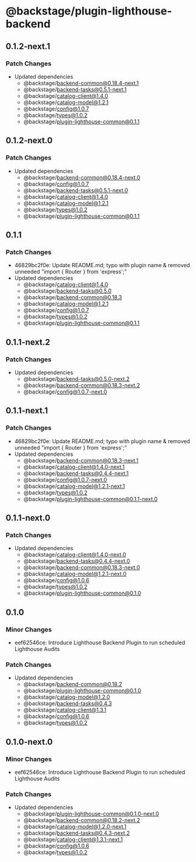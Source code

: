 # @backstage/plugin-lighthouse-backend

## 0.1.2-next.1

### Patch Changes

- Updated dependencies
  - @backstage/backend-common@0.18.4-next.1
  - @backstage/backend-tasks@0.5.1-next.1
  - @backstage/catalog-client@1.4.0
  - @backstage/catalog-model@1.2.1
  - @backstage/config@1.0.7
  - @backstage/types@1.0.2
  - @backstage/plugin-lighthouse-common@0.1.1

## 0.1.2-next.0

### Patch Changes

- Updated dependencies
  - @backstage/backend-common@0.18.4-next.0
  - @backstage/config@1.0.7
  - @backstage/backend-tasks@0.5.1-next.0
  - @backstage/catalog-client@1.4.0
  - @backstage/catalog-model@1.2.1
  - @backstage/types@1.0.2
  - @backstage/plugin-lighthouse-common@0.1.1

## 0.1.1

### Patch Changes

- 46829bc2f0e: Update README.md; typo with plugin name & removed unneeded "import { Router } from 'express';"
- Updated dependencies
  - @backstage/catalog-client@1.4.0
  - @backstage/backend-tasks@0.5.0
  - @backstage/backend-common@0.18.3
  - @backstage/catalog-model@1.2.1
  - @backstage/config@1.0.7
  - @backstage/types@1.0.2
  - @backstage/plugin-lighthouse-common@0.1.1

## 0.1.1-next.2

### Patch Changes

- Updated dependencies
  - @backstage/backend-tasks@0.5.0-next.2
  - @backstage/backend-common@0.18.3-next.2
  - @backstage/config@1.0.7-next.0

## 0.1.1-next.1

### Patch Changes

- 46829bc2f0e: Update README.md; typo with plugin name & removed unneeded "import { Router } from 'express';"
- Updated dependencies
  - @backstage/backend-common@0.18.3-next.1
  - @backstage/catalog-client@1.4.0-next.1
  - @backstage/backend-tasks@0.4.4-next.1
  - @backstage/config@1.0.7-next.0
  - @backstage/catalog-model@1.2.1-next.1
  - @backstage/types@1.0.2
  - @backstage/plugin-lighthouse-common@0.1.1-next.0

## 0.1.1-next.0

### Patch Changes

- Updated dependencies
  - @backstage/catalog-client@1.4.0-next.0
  - @backstage/backend-tasks@0.4.4-next.0
  - @backstage/backend-common@0.18.3-next.0
  - @backstage/catalog-model@1.2.1-next.0
  - @backstage/config@1.0.6
  - @backstage/types@1.0.2
  - @backstage/plugin-lighthouse-common@0.1.0

## 0.1.0

### Minor Changes

- eef62546ce: Introduce Lighthouse Backend Plugin to run scheduled Lighthouse Audits

### Patch Changes

- Updated dependencies
  - @backstage/backend-common@0.18.2
  - @backstage/plugin-lighthouse-common@0.1.0
  - @backstage/catalog-model@1.2.0
  - @backstage/backend-tasks@0.4.3
  - @backstage/catalog-client@1.3.1
  - @backstage/config@1.0.6
  - @backstage/types@1.0.2

## 0.1.0-next.0

### Minor Changes

- eef62546ce: Introduce Lighthouse Backend Plugin to run scheduled Lighthouse Audits

### Patch Changes

- Updated dependencies
  - @backstage/plugin-lighthouse-common@0.1.0-next.0
  - @backstage/backend-common@0.18.2-next.2
  - @backstage/catalog-model@1.2.0-next.1
  - @backstage/backend-tasks@0.4.3-next.2
  - @backstage/catalog-client@1.3.1-next.1
  - @backstage/config@1.0.6
  - @backstage/types@1.0.2
